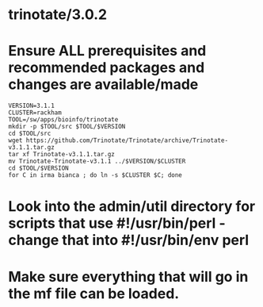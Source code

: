 trinotate/3.0.2
===============

# Ensure ALL prerequisites and recommended packages and changes are available/made

    VERSION=3.1.1
    CLUSTER=rackham
    TOOL=/sw/apps/bioinfo/trinotate
    mkdir -p $TOOL/src $TOOL/$VERSION
    cd $TOOL/src
    wget https://github.com/Trinotate/Trinotate/archive/Trinotate-v3.1.1.tar.gz
    tar xf Trinotate-v3.1.1.tar.gz
    mv Trinotate-Trinotate-v3.1.1 ../$VERSION/$CLUSTER
    cd $TOOL/$VERSION
    for C in irma bianca ; do ln -s $CLUSTER $C; done

# Look into the admin/util directory for scripts that use #!/usr/bin/perl - change that into #!/usr/bin/env perl

# Make sure everything that will go in the mf file can be loaded.
